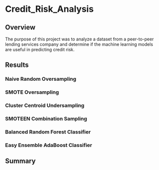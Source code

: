 # Credit_Risk_Analysis

## Overview

The purpose of this project was to analyze a dataset from a peer-to-peer lending services company and determine if the machine learning models are useful in predicting credit risk.

## Results

### Naive Random Oversampling


### SMOTE Oversampling


### Cluster Centroid Undersampling


### SMOTEEN Combination Sampling


### Balanced Random Forest Classifier


### Easy Ensemble AdaBoost Classifier


## Summary

